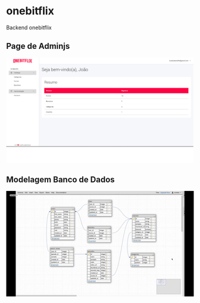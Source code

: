 # onebitflix
 Backend onebitflix

## Page de Adminjs
<p align="center">
  <img src="./obf-pages/dashboard.png" />
</p>

## Modelagem Banco de Dados
<p align="center">
  <img src="./obf-pages/bd-image-onebitflix.png" />
</p>
